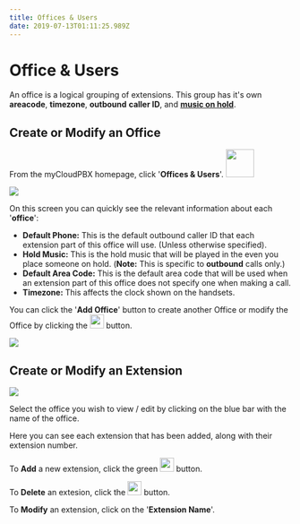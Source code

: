 ```yaml
---
title: Offices & Users
date: 2019-07-13T01:11:25.989Z
---
```

# Office & Users

An office is a logical grouping of extensions. This group has it's own **areacode**, **timezone**, **outbound** **caller ID**, and [**music on hold**](https://kb.ecn.net.au/guides/mycloudpbx/music-on-hold.html).

## Create or Modify an Office

From the myCloudPBX homepage, click '**Offices & Users**'. <img style="width: 50px; height: auto;" src="/images/offices_and_users1.png"> 

<img style="width: auto; height: auto;" src="/images/offices_and_users2.png"> 

On this screen you can quickly see the relevant information about each '**office**':

* **Default Phone:** This is the default outbound caller ID that each extension part of this office will use. (Unless otherwise specified).
* **Hold Music:** This is the hold music that will be played in the even you place someone on hold. (**Note:** This is specific to **outbound** calls only.)
* **Default Area Code:** This is the default area code that will be used when an extension part of this office does not specify one when making a call.
* **Timezone:** This affects the clock shown on the handsets.

You can click the '**Add Office**' button to create another Office or modify the Office by clicking the <img style="width: 25px; height: auto;" src="/images/offices_and_users_cog.png"> button.

<img style="width: auto; height: auto;" src="/images/offices_and_users3.png">

## Create or Modify an Extension

![](/images/offices_and_users4.png)

Select the office you wish to view / edit by clicking on the blue bar with the name of the office.

Here you can see each extension that has been added, along with their extension number.

To **Add** a new extension, click the green <img style="width: 25px; height: auto;" src="/images/offices_and_users_add.png"> button.

To **Delete** an extesion, click the <img style="width: 25px; height: auto;" src="/images/offices_and_users_del.png"> button.

To **Modify** an extension, click on the '**Extension Name**'.

